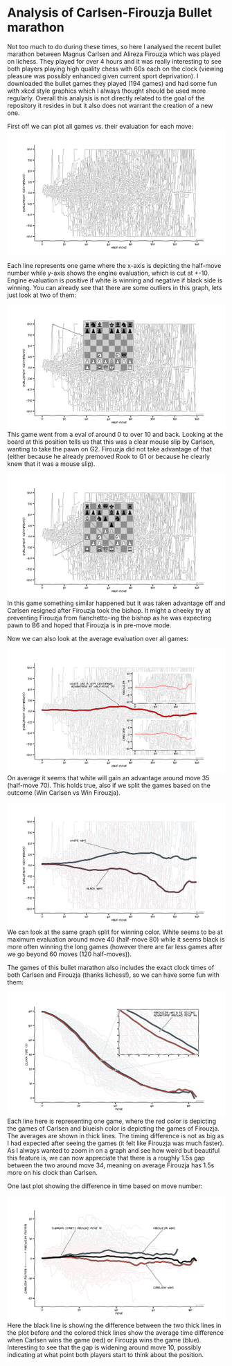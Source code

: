 # Analysis of Carlsen-Firouzja Bullet marathon
Not too much to do during these times, so here I analysed the recent bullet marathon between Magnus Carlsen and Alireza Firouzja which was played on lichess. They played for over 4 hours and it was really interesting to see both players playing high quality chess with 60s each on the clock (viewing pleasure was possibly enhanced given current sport deprivation). I downloaded the bullet games they played (194 games) and had some fun with xkcd style graphics which I always thought should be used more regularly. Overall this analysis is not directly related to the goal of the repository it resides in but it also does not warrant the creation of a new one.

First off we can plot all games vs. their evaluation for each move: 
![Alt text](./all_games.png?raw=true "All games")

Each line represents one game where the x-axis is depicting the half-move number while y-axis shows the engine evaluation, which is cut at +-10. Engine evaluation is positive if white is winning and negative if black side is winning. You can already see that there are some outliers in this graph, lets just look at two of them:

![Alt text](./mouseslip.png?raw=true "All games")
This game went from a eval of around 0 to over 10 and back. Looking at the board at this position tells us that this was a clear mouse slip by Carlsen, wanting to take the pawn on G2. Firouzja did not take advantage of that (either because he already premoved Rook to G1 or because he clearly knew that it was a mouse slip). 

![Alt text](./cheekytactics.png?raw=true "All games")
In this game something similar happened but it was taken advantage off and Carlsen resigned after Firouzja took the bishop. It might a cheeky try at preventing Firouzja from fianchetto-ing the bishop as he was expecting pawn to B6 and hoped that Firouzja is in pre-move mode. 

Now we can also look at the average evaluation over all games:

![Alt text](./average_centipawn.png?raw=true "All games")
On average it seems that white will gain an advantage around move 35 (half-move 70). This holds true, also if we split the games based on the outcome (Win Carlsen vs Win Firouzja).

![Alt text](./average_centipawn_outcome.png?raw=true "All games")
We can look at the same graph split for winning color. White seems to be at maximum evaluation around move 40 (half-move 80) while it seems black is more often winning the long games (however there are far less games after we go beyond 60 moves (120 half-moves)). 

The games of this bullet marathon also includes the exact clock times of both Carlsen and Firouzja (thanks lichess!), so we can have some fun with them: 

![Alt text](./average_clock.png?raw=true "All games")
Each line here is representing one game, where the red color is depicting the games of Carlsen and blueish color is depicting the games of Firouzja. The averages are shown in thick lines. The timing difference is not as big as I had expected after seeing the games (it felt like Firouzja was much faster). As I always wanted to zoom in on a graph and see how weird but beautiful this feature is, we can now appreciate that there is a roughly 1.5s gap between the two around move 34, meaning on average Firouzja has 1.5s more on his clock than Carlsen. 

One last plot showing the difference in time based on move number:

![Alt text](./diff_clock.png?raw=true "All games")
Here the black line is showing the difference between the two thick lines in the plot before and the colored thick lines show the average time difference when Carlsen wins the game (red) or Firouzja wins the game (blue). Interesting to see that the gap is widening around move 10, possibly indicating at what point both players start to think about the position. 